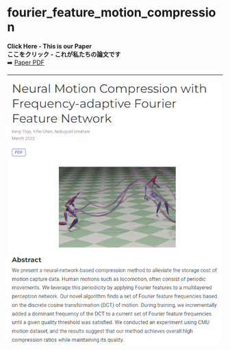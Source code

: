 # fourier_feature_motion_compression
**Click Here - This is our Paper**\
**ここをクリック - これが私たちの論文です**\
➡️️  [Paper PDF](paper/2022_egshort_neuralcompression.pdf)


-------
![s](img/thum.png)


